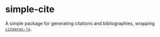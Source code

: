 # simple-cite

A simple package for generating citations and bibliographies, wrapping [`citeproc-js`](https://citeproc-js.readthedocs.io/en/latest/).
